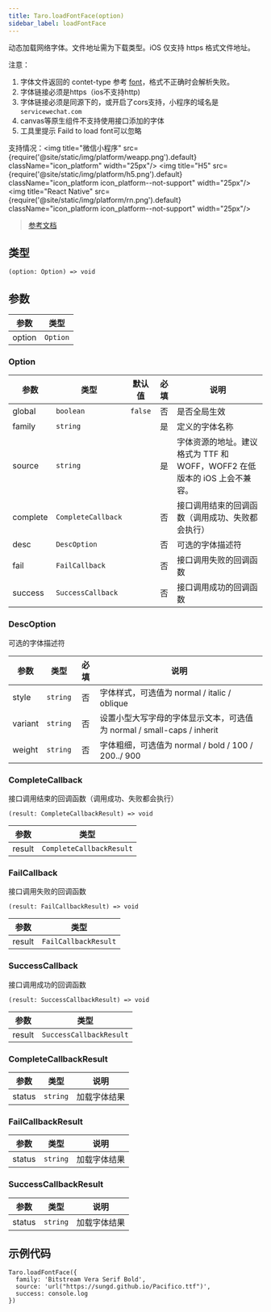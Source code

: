 ```yaml
---
title: Taro.loadFontFace(option)
sidebar_label: loadFontFace
---
```


动态加载网络字体。文件地址需为下载类型。iOS 仅支持 https 格式文件地址。

注意：
1. 字体文件返回的 contet-type 参考 [font](https://www.iana.org/assignments/media-types/media-types.xhtml#font)，格式不正确时会解析失败。
2. 字体链接必须是https（ios不支持http)
3. 字体链接必须是同源下的，或开启了cors支持，小程序的域名是`servicewechat.com`
4. canvas等原生组件不支持使用接口添加的字体
5. 工具里提示 Faild to load font可以忽略

支持情况：<img title="微信小程序" src={require('@site/static/img/platform/weapp.png').default} className="icon_platform" width="25px"/> <img title="H5" src={require('@site/static/img/platform/h5.png').default} className="icon_platform icon_platform--not-support" width="25px"/> <img title="React Native" src={require('@site/static/img/platform/rn.png').default} className="icon_platform icon_platform--not-support" width="25px"/>

> [参考文档](https://developers.weixin.qq.com/miniprogram/dev/api/ui/font/wx.loadFontFace.html)

## 类型

```tsx
(option: Option) => void
```

## 参数

| 参数 | 类型 |
| --- | --- |
| option | `Option` |

### Option

| 参数 | 类型 | 默认值 | 必填 | 说明 |
| --- | --- | :---: | :---: | --- |
| global | `boolean` | `false` | 否 | 是否全局生效 |
| family | `string` |  | 是 | 定义的字体名称 |
| source | `string` |  | 是 | 字体资源的地址。建议格式为 TTF 和 WOFF，WOFF2 在低版本的 iOS 上会不兼容。 |
| complete | `CompleteCallback` |  | 否 | 接口调用结束的回调函数（调用成功、失败都会执行） |
| desc | `DescOption` |  | 否 | 可选的字体描述符 |
| fail | `FailCallback` |  | 否 | 接口调用失败的回调函数 |
| success | `SuccessCallback` |  | 否 | 接口调用成功的回调函数 |

### DescOption

可选的字体描述符

| 参数 | 类型 | 必填 | 说明 |
| --- | --- | :---: | --- |
| style | `string` | 否 | 字体样式，可选值为 normal / italic / oblique |
| variant | `string` | 否 | 设置小型大写字母的字体显示文本，可选值为 normal / small-caps / inherit |
| weight | `string` | 否 | 字体粗细，可选值为 normal / bold / 100 / 200../ 900 |

### CompleteCallback

接口调用结束的回调函数（调用成功、失败都会执行）

```tsx
(result: CompleteCallbackResult) => void
```

| 参数 | 类型 |
| --- | --- |
| result | `CompleteCallbackResult` |

### FailCallback

接口调用失败的回调函数

```tsx
(result: FailCallbackResult) => void
```

| 参数 | 类型 |
| --- | --- |
| result | `FailCallbackResult` |

### SuccessCallback

接口调用成功的回调函数

```tsx
(result: SuccessCallbackResult) => void
```

| 参数 | 类型 |
| --- | --- |
| result | `SuccessCallbackResult` |

### CompleteCallbackResult

| 参数 | 类型 | 说明 |
| --- | --- | --- |
| status | `string` | 加载字体结果 |

### FailCallbackResult

| 参数 | 类型 | 说明 |
| --- | --- | --- |
| status | `string` | 加载字体结果 |

### SuccessCallbackResult

| 参数 | 类型 | 说明 |
| --- | --- | --- |
| status | `string` | 加载字体结果 |

## 示例代码

```tsx
Taro.loadFontFace({
  family: 'Bitstream Vera Serif Bold',
  source: 'url("https://sungd.github.io/Pacifico.ttf")',
  success: console.log
})
```
